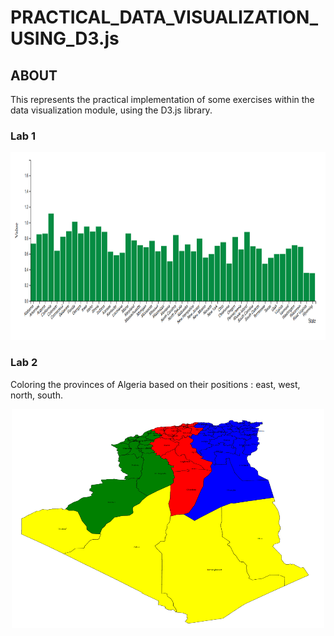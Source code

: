 # PRACTICAL_DATA_VISUALIZATION_USING_D3.js
## ABOUT
This represents the practical implementation of some exercises within the data visualization module, using the D3.js library.
### Lab 1
<p align="center"> 
<img src="https://github.com/Fatima-Abci/PRACTICAL_DATA_VISUALIZATION_USING_D3.js/blob/master/images/Lab1.png" alt="lab 1" width="1200" height="300">
</p>

### Lab 2
Coloring the provinces of Algeria based on their positions : east, west, north, south.
<p align="center"> 
<img src="https://github.com/Fatima-Abci/PRACTICAL_DATA_VISUALIZATION_USING_D3.js/blob/master/images/Lab2.png" alt="lab 2" width="500" height="350">
</p>
